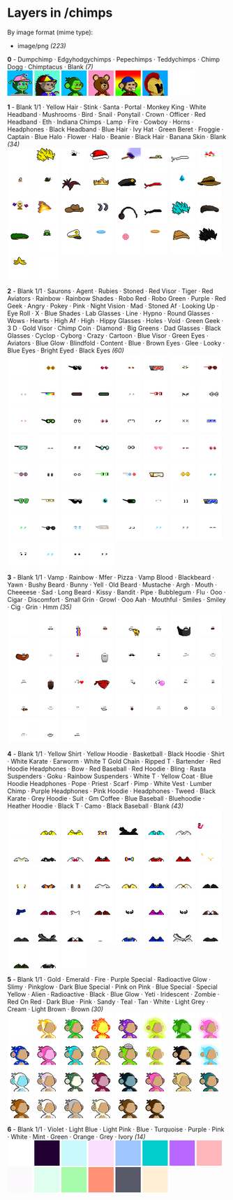 # Layers in /chimps

By image format (mime type):
- image/png _(223)_


**0** -  Dumpchimp · Edgyhodgychimps · Pepechimps · Teddychimps · Chimp Dogg · Chimptacus · Blank  _(7)_ <br>
![](0_0.png "0 - Dumpchimp") 
![](0_1.png "1 - Edgyhodgychimps") 
![](0_2.png "2 - Pepechimps") 
![](0_3.png "3 - Teddychimps") 
![](0_4.png "4 - Chimp Dogg") 
![](0_5.png "5 - Chimptacus") 
![](0_6.png "6 - Blank") 


**1** -  Blank 1/1 · Yellow Hair · Stink · Santa · Portal · Monkey King · White Headband · Mushrooms · Bird · Snail · Ponytail · Crown · Officer · Red Headband · Eth · Indiana Chimps · Lamp · Fire · Cowboy · Horns · Headphones · Black Headband · Blue Hair · Ivy Hat · Green Beret · Froggie · Captain · Blue Halo · Flower · Halo · Beanie · Black Hair · Banana Skin · Blank  _(34)_ <br>
![](1_0.png "0 - Blank 1/1") 
![](1_1.png "1 - Yellow Hair") 
![](1_2.png "2 - Stink") 
![](1_3.png "3 - Santa") 
![](1_4.png "4 - Portal") 
![](1_5.png "5 - Monkey King") 
![](1_6.png "6 - White Headband") 
![](1_7.png "7 - Mushrooms") 
![](1_8.png "8 - Bird") 
![](1_9.png "9 - Snail") 
![](1_10.png "10 - Ponytail") 
![](1_11.png "11 - Crown") 
![](1_12.png "12 - Officer") 
![](1_13.png "13 - Red Headband") 
![](1_14.png "14 - Eth") 
![](1_15.png "15 - Indiana Chimps") 
![](1_16.png "16 - Lamp") 
![](1_17.png "17 - Fire") 
![](1_18.png "18 - Cowboy") 
![](1_19.png "19 - Horns") 
![](1_20.png "20 - Headphones") 
![](1_21.png "21 - Black Headband") 
![](1_22.png "22 - Blue Hair") 
![](1_23.png "23 - Ivy Hat") 
![](1_24.png "24 - Green Beret") 
![](1_25.png "25 - Froggie") 
![](1_26.png "26 - Captain") 
![](1_27.png "27 - Blue Halo") 
![](1_28.png "28 - Flower") 
![](1_29.png "29 - Halo") 
![](1_30.png "30 - Beanie") 
![](1_31.png "31 - Black Hair") 
![](1_32.png "32 - Banana Skin") 
![](1_33.png "33 - Blank") 


**2** -  Blank 1/1 · Saurons · Agent · Rubies · Stoned · Red Visor · Tiger · Red Aviators · Rainbow · Rainbow Shades · Robo Red · Robo Green · Purple · Red Geek · Angry · Pokey · Pink · Night Vision · Mad · Stoned Af · Looking Up · Eye Roll · X · Blue Shades · Lab Glasses · Line · Hypno · Round Glasses · Wows · Hearts · High Af · High · Hippy Glasses · Holes · Void · Green Geek · 3 D · Gold Visor · Chimp Coin · Diamond · Big Greens · Dad Glasses · Black Glasses · Cyclop · Cyborg · Crazy · Cartoon · Blue Visor · Green Eyes · Aviators · Blue Glow · Blindfold · Content · Blue · Brown Eyes · Glee · Looky · Blue Eyes · Bright Eyed · Black Eyes  _(60)_ <br>
![](2_0.png "0 - Blank 1/1") 
![](2_1.png "1 - Saurons") 
![](2_2.png "2 - Agent") 
![](2_3.png "3 - Rubies") 
![](2_4.png "4 - Stoned") 
![](2_5.png "5 - Red Visor") 
![](2_6.png "6 - Tiger") 
![](2_7.png "7 - Red Aviators") 
![](2_8.png "8 - Rainbow") 
![](2_9.png "9 - Rainbow Shades") 
![](2_10.png "10 - Robo Red") 
![](2_11.png "11 - Robo Green") 
![](2_12.png "12 - Purple") 
![](2_13.png "13 - Red Geek") 
![](2_14.png "14 - Angry") 
![](2_15.png "15 - Pokey") 
![](2_16.png "16 - Pink") 
![](2_17.png "17 - Night Vision") 
![](2_18.png "18 - Mad") 
![](2_19.png "19 - Stoned Af") 
![](2_20.png "20 - Looking Up") 
![](2_21.png "21 - Eye Roll") 
![](2_22.png "22 - X") 
![](2_23.png "23 - Blue Shades") 
![](2_24.png "24 - Lab Glasses") 
![](2_25.png "25 - Line") 
![](2_26.png "26 - Hypno") 
![](2_27.png "27 - Round Glasses") 
![](2_28.png "28 - Wows") 
![](2_29.png "29 - Hearts") 
![](2_30.png "30 - High Af") 
![](2_31.png "31 - High") 
![](2_32.png "32 - Hippy Glasses") 
![](2_33.png "33 - Holes") 
![](2_34.png "34 - Void") 
![](2_35.png "35 - Green Geek") 
![](2_36.png "36 - 3 D") 
![](2_37.png "37 - Gold Visor") 
![](2_38.png "38 - Chimp Coin") 
![](2_39.png "39 - Diamond") 
![](2_40.png "40 - Big Greens") 
![](2_41.png "41 - Dad Glasses") 
![](2_42.png "42 - Black Glasses") 
![](2_43.png "43 - Cyclop") 
![](2_44.png "44 - Cyborg") 
![](2_45.png "45 - Crazy") 
![](2_46.png "46 - Cartoon") 
![](2_47.png "47 - Blue Visor") 
![](2_48.png "48 - Green Eyes") 
![](2_49.png "49 - Aviators") 
![](2_50.png "50 - Blue Glow") 
![](2_51.png "51 - Blindfold") 
![](2_52.png "52 - Content") 
![](2_53.png "53 - Blue") 
![](2_54.png "54 - Brown Eyes") 
![](2_55.png "55 - Glee") 
![](2_56.png "56 - Looky") 
![](2_57.png "57 - Blue Eyes") 
![](2_58.png "58 - Bright Eyed") 
![](2_59.png "59 - Black Eyes") 


**3** -  Blank 1/1 · Vamp · Rainbow · Mfer · Pizza · Vamp Blood · Blackbeard · Yawn · Bushy Beard · Bunny · Yell · Old Beard · Mustache · Argh · Mouth · Cheeeese · Sad · Long Beard · Kissy · Bandit · Pipe · Bubblegum · Flu · Ooo · Cigar · Discomfort · Small Grin · Growl · Ooo Aah · Mouthful · Smiles · Smiley · Cig · Grin · Hmm  _(35)_ <br>
![](3_0.png "0 - Blank 1/1") 
![](3_1.png "1 - Vamp") 
![](3_2.png "2 - Rainbow") 
![](3_3.png "3 - Mfer") 
![](3_4.png "4 - Pizza") 
![](3_5.png "5 - Vamp Blood") 
![](3_6.png "6 - Blackbeard") 
![](3_7.png "7 - Yawn") 
![](3_8.png "8 - Bushy Beard") 
![](3_9.png "9 - Bunny") 
![](3_10.png "10 - Yell") 
![](3_11.png "11 - Old Beard") 
![](3_12.png "12 - Mustache") 
![](3_13.png "13 - Argh") 
![](3_14.png "14 - Mouth") 
![](3_15.png "15 - Cheeeese") 
![](3_16.png "16 - Sad") 
![](3_17.png "17 - Long Beard") 
![](3_18.png "18 - Kissy") 
![](3_19.png "19 - Bandit") 
![](3_20.png "20 - Pipe") 
![](3_21.png "21 - Bubblegum") 
![](3_22.png "22 - Flu") 
![](3_23.png "23 - Ooo") 
![](3_24.png "24 - Cigar") 
![](3_25.png "25 - Discomfort") 
![](3_26.png "26 - Small Grin") 
![](3_27.png "27 - Growl") 
![](3_28.png "28 - Ooo Aah") 
![](3_29.png "29 - Mouthful") 
![](3_30.png "30 - Smiles") 
![](3_31.png "31 - Smiley") 
![](3_32.png "32 - Cig") 
![](3_33.png "33 - Grin") 
![](3_34.png "34 - Hmm") 


**4** -  Blank 1/1 · Yellow Shirt · Yellow Hoodie · Basketball · Black Hoodie · Shirt · White Karate · Earworm · White T Gold Chain · Ripped T · Bartender · Red Hoodie Headphones · Bow · Red Baseball · Red Hoodie · Bling · Rasta Suspenders · Goku · Rainbow Suspenders · White T · Yellow Coat · Blue Hoodie Headphones · Pope · Priest · Scarf · Pimp · White Vest · Lumber Chimp · Purple Headphones · Pink Hoodie · Headphones · Tweed · Black Karate · Grey Hoodie · Suit · Gm Coffee · Blue Baseball · Bluehoodie · Heather Hoodie · Black T · Camo · Black Baseball · Blank  _(43)_ <br>
![](4_0.png "0 - Blank 1/1") 
![](4_1.png "1 - Yellow Shirt") 
![](4_2.png "2 - Yellow Hoodie") 
![](4_3.png "3 - Basketball") 
![](4_4.png "4 - Black Hoodie") 
![](4_5.png "5 - Shirt") 
![](4_6.png "6 - White Karate") 
![](4_7.png "7 - Earworm") 
![](4_8.png "8 - White T Gold Chain") 
![](4_9.png "9 - Ripped T") 
![](4_10.png "10 - Bartender") 
![](4_11.png "11 - Red Hoodie Headphones") 
![](4_12.png "12 - Bow") 
![](4_13.png "13 - Red Baseball") 
![](4_14.png "14 - Red Hoodie") 
![](4_15.png "15 - Bling") 
![](4_16.png "16 - Rasta Suspenders") 
![](4_17.png "17 - Goku") 
![](4_18.png "18 - Rainbow Suspenders") 
![](4_19.png "19 - White T") 
![](4_20.png "20 - Yellow Coat") 
![](4_21.png "21 - Blue Hoodie Headphones") 
![](4_22.png "22 - Pope") 
![](4_23.png "23 - Priest") 
![](4_24.png "24 - Scarf") 
![](4_25.png "25 - Pimp") 
![](4_26.png "26 - White Vest") 
![](4_27.png "27 - Lumber Chimp") 
![](4_28.png "28 - Purple Headphones") 
![](4_29.png "29 - Pink Hoodie") 
![](4_30.png "30 - Headphones") 
![](4_31.png "31 - Tweed") 
![](4_32.png "32 - Black Karate") 
![](4_33.png "33 - Grey Hoodie") 
![](4_34.png "34 - Suit") 
![](4_35.png "35 - Gm Coffee") 
![](4_36.png "36 - Blue Baseball") 
![](4_37.png "37 - Bluehoodie") 
![](4_38.png "38 - Heather Hoodie") 
![](4_39.png "39 - Black T") 
![](4_40.png "40 - Camo") 
![](4_41.png "41 - Black Baseball") 
![](4_42.png "42 - Blank") 


**5** -  Blank 1/1 · Gold · Emerald · Fire · Purple Special · Radioactive Glow · Slimy · Pinkglow · Dark Blue Special · Pink on Pink · Blue Special · Special Yellow · Alien · Radioactive · Black · Blue Glow · Yeti · Iridescent · Zombie · Red On Red · Dark Blue · Pink · Sandy · Teal · Tan · White · Light Grey · Cream · Light Brown · Brown  _(30)_ <br>
![](5_0.png "0 - Blank 1/1") 
![](5_1.png "1 - Gold") 
![](5_2.png "2 - Emerald") 
![](5_3.png "3 - Fire") 
![](5_4.png "4 - Purple Special") 
![](5_5.png "5 - Radioactive Glow") 
![](5_6.png "6 - Slimy") 
![](5_7.png "7 - Pinkglow") 
![](5_8.png "8 - Dark Blue Special") 
![](5_9.png "9 - Pink on Pink") 
![](5_10.png "10 - Blue Special") 
![](5_11.png "11 - Special Yellow") 
![](5_12.png "12 - Alien") 
![](5_13.png "13 - Radioactive") 
![](5_14.png "14 - Black") 
![](5_15.png "15 - Blue Glow") 
![](5_16.png "16 - Yeti") 
![](5_17.png "17 - Iridescent") 
![](5_18.png "18 - Zombie") 
![](5_19.png "19 - Red On Red") 
![](5_20.png "20 - Dark Blue") 
![](5_21.png "21 - Pink") 
![](5_22.png "22 - Sandy") 
![](5_23.png "23 - Teal") 
![](5_24.png "24 - Tan") 
![](5_25.png "25 - White") 
![](5_26.png "26 - Light Grey") 
![](5_27.png "27 - Cream") 
![](5_28.png "28 - Light Brown") 
![](5_29.png "29 - Brown") 


**6** -  Blank 1/1 · Violet · Light Blue · Light Pink · Blue · Turquoise · Purple · Pink · White · Mint · Green · Orange · Grey · Ivory  _(14)_ <br>
![](6_0.png "0 - Blank 1/1") 
![](6_1.png "1 - Violet") 
![](6_2.png "2 - Light Blue") 
![](6_3.png "3 - Light Pink") 
![](6_4.png "4 - Blue") 
![](6_5.png "5 - Turquoise") 
![](6_6.png "6 - Purple") 
![](6_7.png "7 - Pink") 
![](6_8.png "8 - White") 
![](6_9.png "9 - Mint") 
![](6_10.png "10 - Green") 
![](6_11.png "11 - Orange") 
![](6_12.png "12 - Grey") 
![](6_13.png "13 - Ivory") 


